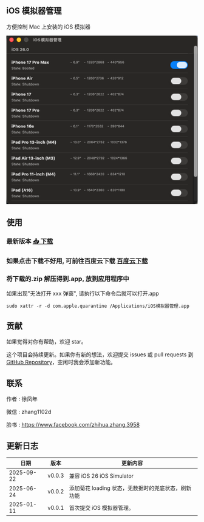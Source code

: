 ## iOS 模拟器管理

方便控制 Mac 上安装的 iOS 模拟器

![示例图片](assets/images/img1.png)

## 使用

### 最新版本 [📥 下载](https://github.com/ke112/iOSSimulatorManager/raw/refs/heads/main/assets/newVersion/iOS模拟器管理.zip)

### 如果点击下载不好用, 可前往百度云下载 [百度云下载](https://pan.baidu.com/s/18YqR07A5fJNtgyqj_hmZHg?pwd=6688)

### 将下载的.zip 解压得到.app, 放到应用程序中

如果出现"无法打开 xxx 弹窗", 请执行以下命令后就可以打开.app

`sudo xattr -r -d com.apple.quarantine /Applications/iOS模拟器管理.app`

## 贡献

如果觉得对你有帮助，欢迎 star。

这个项目会持续更新。如果你有新的想法，欢迎提交 issues 或 pull requests 到 [GitHub Repository](https://github.com/ke112/iOSSimulatorManager/)，空闲时我会添加新功能。

## 联系

作者 : 徐凤年

微信 : zhang1102d

脸书 : https://www.facebook.com/zhihua.zhang.3958

## 更新日志

| 日期       | 版本   | 更新内容                                            |
| ---------- | ------ | --------------------------------------------------- |
| 2025-09-22 | v0.0.3 | 兼容 iOS 26 iOS Simulator                           |
| 2025-06-24 | v0.0.2 | 添加菊花 loading 状态，无数据时的兜底状态，刷新功能 |
| 2025-01-11 | v0.0.1 | 首次提交 iOS 模拟器管理。                           |
